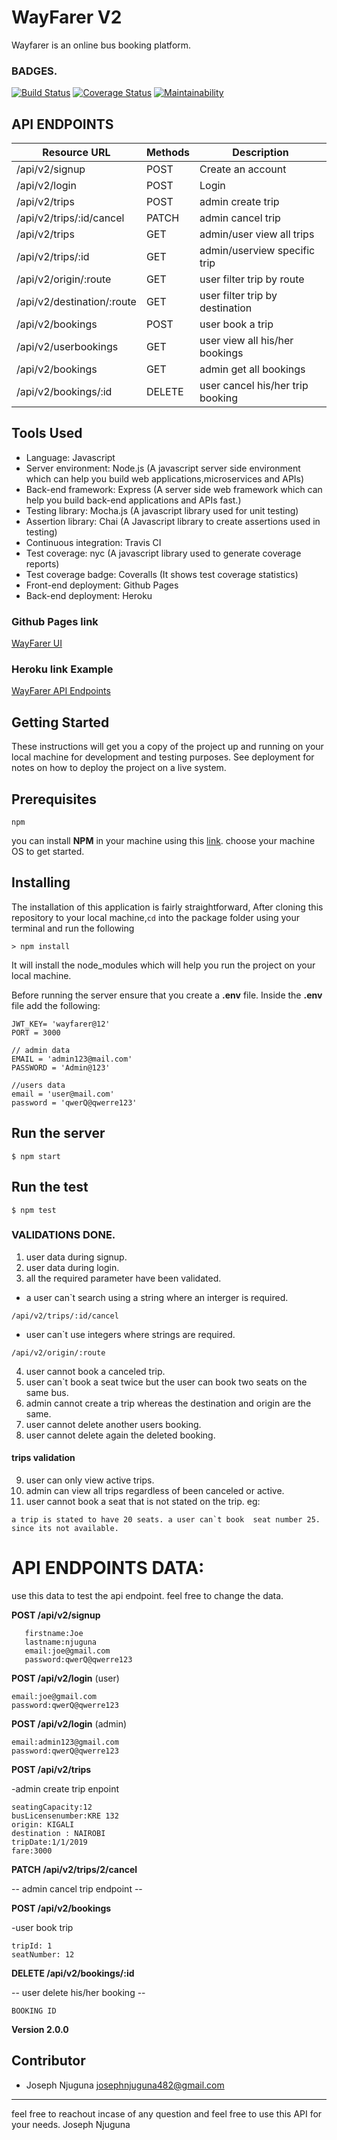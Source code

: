 # WayFarer V2
Wayfarer is an online bus booking platform.

### BADGES.
[![Build Status](https://travis-ci.org/JosephNjuguna/WayFarerV1.svg?branch=dev)](https://travis-ci.org/JosephNjuguna/WayFarerV1)
[![Coverage Status](https://coveralls.io/repos/github/JosephNjuguna/WayFarerV1/badge.svg?branch=dev)](https://coveralls.io/github/JosephNjuguna/WayFarerV1?branch=dev)
[![Maintainability](https://api.codeclimate.com/v1/badges/9f4deb472db93aea9bc4/maintainability)](https://codeclimate.com/github/JosephNjuguna/WayFarerV1/maintainability)


## API ENDPOINTS

| Resource URL                     | Methods | Description                 |
| -------------------------------- | ------- | --------------------------- |
| /api/v2/signup                   | POST    | Create an account           |
| /api/v2/login                    | POST    | Login                       |
| /api/v2/trips                    | POST    | admin create trip           |
| /api/v2/trips/:id/cancel         | PATCH   | admin cancel trip           |
| /api/v2/trips                    | GET     | admin/user view all trips   |
| /api/v2/trips/:id                | GET     | admin/userview specific trip|
| /api/v2/origin/:route            | GET     | user filter trip by route   |
| /api/v2/destination/:route       | GET     | user filter trip by destination|
| /api/v2/bookings                 | POST    | user book a trip            |
| /api/v2/userbookings             | GET    | user view all his/her bookings|
| /api/v2/bookings                 | GET     | admin get all bookings      |
| /api/v2/bookings/:id             | DELETE  | user cancel his/her trip booking|

## Tools Used

- Language: Javascript
- Server environment: Node.js (A javascript server side environment which can help you build web applications,microservices and APIs)
- Back-end framework: Express (A server side web framework which can help you build back-end applications and APIs fast.)
- Testing library: Mocha.js (A javascript library used for unit testing)
- Assertion library: Chai (A Javascript library to create assertions used in testing)
- Continuous integration: Travis CI
- Test coverage: nyc (A javascript library used to generate coverage reports)
- Test coverage badge: Coveralls (It shows test coverage statistics)
- Front-end deployment: Github Pages
- Back-end deployment: Heroku

### Github Pages link

[WayFarer UI](https://josephnjuguna.github.io/Wayfarer/UI/index.html)

### Heroku link Example

[WayFarer API Endpoints](https://v1wayfarer.herokuapp.com/api-docs)

## Getting Started

These instructions will get you a copy of the project up and running on your local machine for development and testing purposes. See deployment for notes on how to deploy the project on a live system.

## Prerequisites
```
npm
```
you can install **NPM**  in your machine using this [link](https://nodejs.org/en/download/). choose your machine OS to get started.
## Installing

The installation of this application is fairly straightforward, After cloning this repository to your local machine,`cd` into the package folder using your terminal and run the following

```
> npm install
```

It will install the node_modules which will help you run the project on your local machine.

Before running the server ensure that you create a  **.env** file.
Inside the **.env** file  add the following:
```
JWT_KEY= 'wayfarer@12'
PORT = 3000

// admin data
EMAIL = 'admin123@mail.com'
PASSWORD = 'Admin@123'

//users data
email = 'user@mail.com'
password = 'qwerQ@qwerre123'
```

## Run the server

```
$ npm start
```

## Run the test

```
$ npm test
```

### VALIDATIONS DONE.
1. user data during signup.
2. user data during login.
3. all the required parameter have been validated.
- a user can`t search using a string where an interger is required.
```
/api/v2/trips/:id/cancel
```
- user can`t use integers where strings are required.
```
/api/v2/origin/:route 
```
4. user cannot book a canceled trip.
5. user can`t  book a seat twice but the user can book two seats on the same bus.
6. admin cannot create a trip whereas the destination and origin are the same.
7. user cannot delete another users booking.
8. user cannot delete again the deleted booking.
#### trips validation
9. user can only view active trips.
10. admin can view all trips regardless of been canceled or active.
11. user cannot book a seat that is not stated on the trip. eg:
```
a trip is stated to have 20 seats. a user can`t book  seat number 25. since its not available.
```
# API ENDPOINTS DATA:
 use this data to test the api endpoint. feel free to change the data.
 
 **POST /api/v2/signup**
 ```
    firstname:Joe
    lastname:njuguna
    email:joe@gmail.com
    password:qwerQ@qwerre123
```

**POST /api/v2/login** (user)
```
email:joe@gmail.com
password:qwerQ@qwerre123
```

**POST /api/v2/login** (admin)
```
email:admin123@gmail.com
password:qwerQ@qwerre123
```
**POST /api/v2/trips**

-admin create trip enpoint
```
seatingCapacity:12
busLicensenumber:KRE 132
origin: KIGALI
destination : NAIROBI
tripDate:1/1/2019
fare:3000
```

**PATCH /api/v2/trips/2/cancel**

-- admin cancel trip endpoint --

**POST /api/v2/bookings**

-user book trip
```
tripId: 1
seatNumber: 12
```
**DELETE /api/v2/bookings/:id**

-- user delete his/her booking -- 
```
BOOKING ID
```

**Version 2.0.0**

## Contributor

- Joseph Njuguna <josephnjuguna482@gmail.com>

---
feel free to reachout incase of any question and feel free to use this API for your needs. Joseph Njuguna